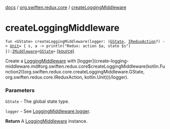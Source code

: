 [docs](../index.md) / [org.swiften.redux.core](index.md) / [createLoggingMiddleware](./create-logging-middleware.md)

# createLoggingMiddleware

`fun <GState> createLoggingMiddleware(logger: (`[`GState`](create-logging-middleware.md#GState)`, `[`IReduxAction`](-i-redux-action.md)`?) -> `[`Unit`](https://kotlinlang.org/api/latest/jvm/stdlib/kotlin/-unit/index.html)` = { s, a -> println("Redux: action $a, state $s") }): `[`IMiddleware`](-i-middleware.md)`<`[`GState`](create-logging-middleware.md#GState)`>` [(source)](https://github.com/protoman92/KotlinRedux/tree/master/common/common-core/src/main/kotlin/org/swiften/redux/core/LoggingMiddleware.kt#L48)

Create a [LoggingMiddleware](-logging-middleware/index.md) with [logger](create-logging-middleware.md#org.swiften.redux.core$createLoggingMiddleware(kotlin.Function2((org.swiften.redux.core.createLoggingMiddleware.GState, org.swiften.redux.core.IReduxAction, kotlin.Unit)))/logger).

### Parameters

`GState` - The global state type.

`logger` - See [LoggingMiddleware.logger](-logging-middleware/logger.md).

**Return**
A [LoggingMiddleware](-logging-middleware/index.md) instance.

